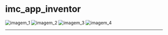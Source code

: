 # imc_app_inventor

![imagem_1](./assets/imagem_1.jpeg)
![imagem_2](./assets/imagem_2.jpeg)
![imagem_3](./assets/imagem_3.jpeg)
![imagem_4](./assets/imagem_4.jpeg)

---
